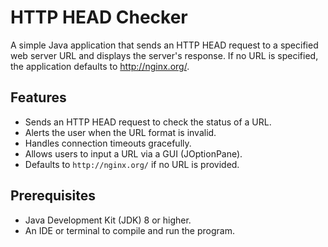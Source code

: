 # HTTP HEAD Checker

A simple Java application that sends an HTTP HEAD request to a specified web server URL and displays the server's response. If no URL is specified, the application defaults to http://nginx.org/.



## Features

* Sends an HTTP HEAD request to check the status of a URL.
* Alerts the user when the URL format is invalid.
* Handles connection timeouts gracefully.
* Allows users to input a URL via a GUI (JOptionPane).
* Defaults to `http://nginx.org/` if no URL is provided.

## Prerequisites

* Java Development Kit (JDK) 8 or higher.
* An IDE or terminal to compile and run the program.
